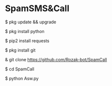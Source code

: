 # SpamSMS&Call

$ pkg update && upgrade

$ pkg install python

$ pip2 install requests

$ pkg install git

& git clone https://github.com/Rozak-bot/SpamCall

$ cd SpamCall

$ python Asw.py
